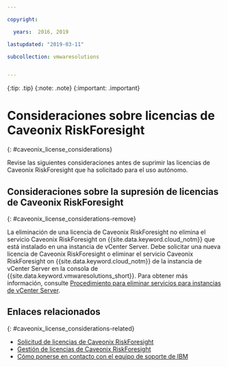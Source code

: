 ```yaml
---

copyright:

  years:  2016, 2019

lastupdated: "2019-03-11"

subcollection: vmwaresolutions


---
```


{:tip: .tip}
{:note: .note}
{:important: .important}

# Consideraciones sobre licencias de Caveonix RiskForesight
{: #caveonix_license_considerations}

Revise las siguientes consideraciones antes de suprimir las licencias de Caveonix RiskForesight que ha solicitado para el uso autónomo.

## Consideraciones sobre la supresión de licencias de Caveonix RiskForesight
{: #caveonix_license_considerations-remove}

La eliminación de una licencia de Caveonix RiskForesight no elimina el servicio Caveonix RiskForesight on {{site.data.keyword.cloud_notm}} que está instalado en una instancia de vCenter Server. Debe solicitar una nueva licencia de Caveonix RiskForesight o eliminar el servicio Caveonix RiskForesight on {{site.data.keyword.cloud_notm}} de la instancia de vCenter Server en la consola de {{site.data.keyword.vmwaresolutions_short}}. Para obtener más información, consulte [Procedimiento para eliminar servicios para instancias de vCenter Server](/docs/services/vmwaresolutions/vcenter?topic=vmware-solutions-vc_addingremovingservices-removing-procedure).

## Enlaces relacionados
{: #caveonix_license_considerations-related}

* [Solicitud de licencias de Caveonix RiskForesight](/docs/services/vmwaresolutions/services?topic=vmware-solutions-caveonix_license_ordering)
* [Gestión de licencias de Caveonix RiskForesight](/docs/services/vmwaresolutions/services?topic=vmware-solutions-caveonix_license_managing)
* [Cómo ponerse en contacto con el equipo de soporte de IBM](/docs/services/vmwaresolutions/vmonic?topic=vmware-solutions-trbl_support)
